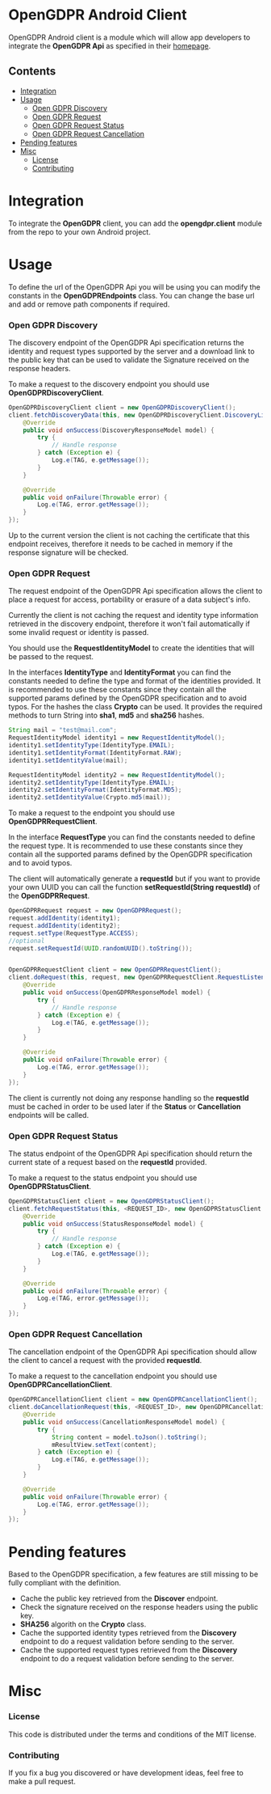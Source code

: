 # OpenGDPR Android Client

OpenGDPR Android client is a module which will allow app developers to integrate the **OpenGDPR Api** as specified in their [homepage](https://www.opengdpr.org).

## Contents

* [Integration](#integration)
* [Usage](#usage)
    * [Open GDPR Discovery](#opengdpr-discovery)
    * [Open GDPR Request](#opengdpr-request)
    * [Open GDPR Request Status](#opengdpr-status)
    * [Open GDPR Request Cancellation](#opengdpr-cancel)
* [Pending features](#pending-features)
* [Misc](#misc)
    * [License](#misc_license)
    * [Contributing](#misc_contributing)

<a name="integration"></a>
# Integration

To integrate the **OpenGDPR** client, you can add the **opengdpr.client** module from the repo to your own Android project.

<a name="usage"></a>
# Usage

To define the url of the OpenGDPR Api you will be using you can modify the constants in the **OpenGDPREndpoints** class. You can change the base url and add or remove path components if required.

<a name="opengdpr-discovery"></a>
### Open GDPR Discovery

The discovery endpoint of the OpenGDPR Api specification returns the identity and request types supported by the server and a download link to the public key that can be used to validate the Signature received on the response headers.

To make a request to the discovery endpoint you should use **OpenGDPRDiscoveryClient**.

``` Java
OpenGDPRDiscoveryClient client = new OpenGDPRDiscoveryClient();
client.fetchDiscoveryData(this, new OpenGDPRDiscoveryClient.DiscoveryListener() {
    @Override
    public void onSuccess(DiscoveryResponseModel model) {
        try {
            // Handle response
        } catch (Exception e) {
            Log.e(TAG, e.getMessage());
        }
    }

    @Override
    public void onFailure(Throwable error) {
        Log.e(TAG, error.getMessage());
    }
});
```

Up to the current version the client is not caching the certificate that this endpoint receives, therefore it needs to be cached in memory if the response signature will be checked.

<a name="opengdpr-request"></a>
### Open GDPR Request

The request endpoint of the OpenGDPR Api specification allows the client to place a request for access, portability or erasure of a data subject's info. 

Currently the client is not caching the request and identity type information retrieved in the discovery endpoint, therefore it won't fail automatically if some invalid request or identity is passed.

You should use the **RequestIdentityModel** to create the identities that will be passed to the request.

In the interfaces **IdentityType** and **IdentityFormat** you can find the constants needed to define the type and format of the identities provided. It is recommended to use these constants since they contain all the supported params defined by the OpenGDPR specification and to avoid typos. For the hashes the class **Crypto** can be used. It provides the required methods to turn String into **sha1**, **md5** and **sha256** hashes.

``` Java
String mail = "test@mail.com";
RequestIdentityModel identity1 = new RequestIdentityModel();
identity1.setIdentityType(IdentityType.EMAIL);
identity1.setIdentityFormat(IdentityFormat.RAW);
identity1.setIdentityValue(mail);

RequestIdentityModel identity2 = new RequestIdentityModel();
identity2.setIdentityType(IdentityType.EMAIL);
identity2.setIdentityFormat(IdentityFormat.MD5);
identity2.setIdentityValue(Crypto.md5(mail));
```

To make a request to the endpoint you should use **OpenGDPRRequestClient**.

In the interface **RequestType** you can find the constants needed to define the request type. It is recommended to use these constants since they contain all the supported params defined by the OpenGDPR specification and to avoid typos.

The client will automatically generate a **requestId** but if you want to provide your own UUID you can call the function **setRequestId(String requestId)** of the **OpenGDPRRequest**.

``` Java
OpenGDPRRequest request = new OpenGDPRRequest();
request.addIdentity(identity1);
request.addIdentity(identity2);
request.setType(RequestType.ACCESS);
//optional
request.setRequestId(UUID.randomUUID().toString());


OpenGDPRRequestClient client = new OpenGDPRRequestClient();
client.doRequest(this, request, new OpenGDPRRequestClient.RequestListener() {
    @Override
    public void onSuccess(OpenGDPRResponseModel model) {
        try {
            // Handle response
        } catch (Exception e) {
            Log.e(TAG, e.getMessage());
        }
    }

    @Override
    public void onFailure(Throwable error) {
        Log.e(TAG, error.getMessage());
    }
});
```

The client is currently not doing any response handling so the **requestId** must be cached in order to be used later if the **Status** or **Cancellation** endpoints will be called.

<a name="opengdpr-status"></a>
### Open GDPR Request Status

The status endpoint of the OpenGDPR Api specification should return the current state of a request based on the **requestId** provided.

To make a request to the status endpoint you should use **OpenGDPRStatusClient**.

``` Java
OpenGDPRStatusClient client = new OpenGDPRStatusClient();
client.fetchRequestStatus(this, <REQUEST_ID>, new OpenGDPRStatusClient.StatusListener() {
    @Override
    public void onSuccess(StatusResponseModel model) {
        try {
            // Handle response
        } catch (Exception e) {
            Log.e(TAG, e.getMessage());
        }
    }

    @Override
    public void onFailure(Throwable error) {
        Log.e(TAG, error.getMessage());
    }
});
```

<a name="opengdpr-cancel"></a>
### Open GDPR Request Cancellation

The cancellation endpoint of the OpenGDPR Api specification should allow the client to cancel a request with the provided **requestId**.

To make a request to the cancellation endpoint you should use **OpenGDPRCancellationClient**.

``` Java
OpenGDPRCancellationClient client = new OpenGDPRCancellationClient();
client.doCancellationRequest(this, <REQUEST_ID>, new OpenGDPRCancellationClient.CancellationListener() {
    @Override
    public void onSuccess(CancellationResponseModel model) {
        try {
            String content = model.toJson().toString();
            mResultView.setText(content);
        } catch (Exception e) {
            Log.e(TAG, e.getMessage());
        }
    }

    @Override
    public void onFailure(Throwable error) {
        Log.e(TAG, error.getMessage());
    }
});
```

<a name="pending-features"></a>
# Pending features

Based to the OpenGDPR specification, a few features are still missing to be fully compliant with the definition.

* Cache the public key retrieved from the **Discover** endpoint.
* Check the signature received on the response headers using the public key.
* **SHA256** algorith on the **Crypto** class.
* Cache the supported identity types retrieved from the **Discovery** endpoint to do a request validation before sending to the server.
* Cache the supported request types retrieved from the **Discovery** endpoint to do a request validation before sending to the server.

<a name="misc"></a>
# Misc

<a name="misc_license"></a>
### License

This code is distributed under the terms and conditions of the MIT license.

<a name="misc_contributing"></a>
### Contributing

If you fix a bug you discovered or have development ideas, feel free to make a pull request.